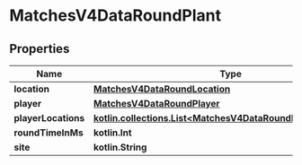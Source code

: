 
# MatchesV4DataRoundPlant

## Properties
| Name | Type | Description | Notes |
| ------------ | ------------- | ------------- | ------------- |
| **location** | [**MatchesV4DataRoundLocation**](MatchesV4DataRoundLocation.md) |  |  |
| **player** | [**MatchesV4DataRoundPlayer**](MatchesV4DataRoundPlayer.md) |  |  |
| **playerLocations** | [**kotlin.collections.List&lt;MatchesV4DataRoundPlayerLocations&gt;**](MatchesV4DataRoundPlayerLocations.md) |  |  |
| **roundTimeInMs** | **kotlin.Int** |  |  |
| **site** | **kotlin.String** |  |  |



